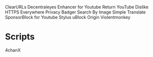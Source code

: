 ClearURLs
Decentraleyes
Enhancer for Youtube
Return YouTube Dislike
HTTPS Everywhere
Privacy Badger
Search By Image
Simple Translate
SponsorBlock for Youtube
Stylus
uBlock Origin
Violentmonkey

# Scripts
4chanX

